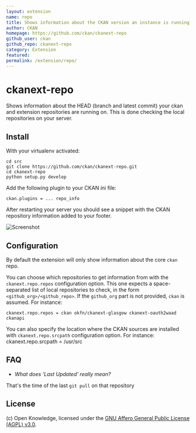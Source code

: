 ```yaml
---
layout: extension
name: repo
title: Shows information about the CKAN version an instance is running
author: CKAN
homepage: https://github.com/ckan/ckanext-repo
github_user: ckan
github_repo: ckanext-repo
category: Extension
featured: 
permalink: /extension/repo/
---
```



ckanext-repo
============

Shows information about the HEAD (branch and latest commit) your ckan and
extension repositories are running on. This is done checking the local
repositories on your server.

Install
-------

With your virtualenv activated:

    cd src
    git clone https://github.com/ckan/ckanext-repo.git
    cd ckanext-repo
    python setup.py develop

Add the following plugin to your CKAN ini file:

    ckan.plugins = ... repo_info

After restarting your server you should see a snippet with the CKAN repository
information added to your footer.

![Screenshot](http://i.imgur.com/pUWRYdE.png)

Configuration
-------------

By default the extension will only show information about the core `ckan` repo.

You can choose which repositories to get information from with the
`ckanext.repo.repos` configuration option. This one expects a space-separated
list of local repositories to check, in the form `<github_org>/<github_repo>`.
If the `github_org` part is not provided, `ckan` is assumed. For instance:

    ckanext.repo.repos = ckan okfn/ckanext-glasgow ckanext-oauth2waad ckanapi

You can also specify the location where the CKAN sources are installed with
`ckanext.repo.srcpath` configuration option. For instance:
ckanext.repo.srcpath = /usr/src

FAQ
---

-   *What does 'Last Updated' really mean?*

That's the time of the last `git pull` on that repository

License
-------

(c) Open Knowledge, licensed under the [GNU Affero General Public License (AGPL) v3.0](http://www.fsf.org/licensing/licenses/agpl-3.0.html).

